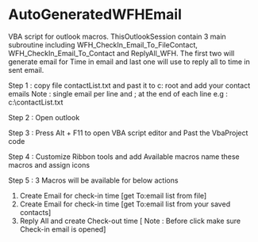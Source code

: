 # AutoGeneratedWFHEmail
VBA script for outlook macros. ThisOutlookSession contain 3 main subroutine including WFH_CheckIn_Email_To_FileContact,  WFH_CheckIn_Email_To_Contact and ReplyAll_WFH. The first two will generate email for Time in email and last one will use to reply all to time in sent email.

Step 1 :
copy file contactList.txt and past it to c: root and add your contact emails
Note : single email per line and ; at the end of each line
e.g :
c:\contactList.txt

Step 2 : 
Open outlook

Step 3 :
Press Alt + F11 to open VBA script editor and Past the VbaProject code 


Step 4 : 
Customize Ribbon tools and add Available macros name these 
macros and assign icons

Step 5 :
3 Macros will be available for below actions 
 1. Create Email for check-in time [get To:email list from file]
 2. Create Email for check-in time [get To:email list from your saved contacts]
 3. Reply All and create Check-out time [ Note : Before click make sure Check-in email is opened]



